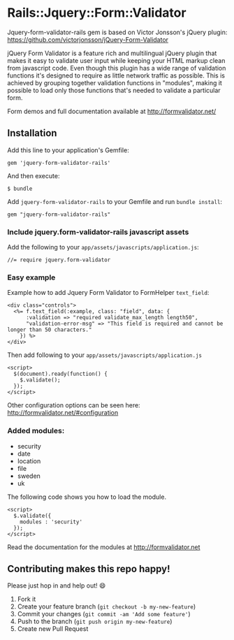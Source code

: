 # Rails::Jquery::Form::Validator

Jquery-form-validator-rails gem is based on Victor Jonsson's jQuery plugin: https://github.com/victorjonsson/jQuery-Form-Validator

jQuery Form Validator is a feature rich and multilingual jQuery plugin that makes it easy to validate user input while keeping your HTML markup clean from javascript code. Even though this plugin has a wide range of validation functions it's designed to require as little network traffic as possible. This is achieved by grouping together validation functions in "modules", making it possible to load only those functions that's needed to validate a particular form.

Form demos and full documentation available at http://formvalidator.net/
## Installation

Add this line to your application's Gemfile:

    gem 'jquery-form-validator-rails'

And then execute:

    $ bundle

Add `jquery-form-validator-rails` to your Gemfile and run `bundle install`:

    gem "jquery-form-validator-rails"

### Include jquery.form-validator-rails javascript assets

Add the following to your `app/assets/javascripts/application.js`:

    //= require jquery.form-validator


### Easy example

Example how to add Jquery Form Validator to FormHelper `text_field`:

    <div class="controls">
      <%= f.text_field(:example, class: "field", data: {
          :validation => "required validate_max_length length50",
          "validation-error-msg" => "This field is required and cannot be longer than 50 characters."
        }) %>
    </div>

Then add following to your `app/assets/javascripts/application.js`

    <script>
      $(document).ready(function() {
        $.validate();
      });
    </script>

Other configuration options can be seen here: http://formvalidator.net/#configuration

### Added modules:

* security
* date
* location
* file
* sweden
* uk

The following code shows you how to load the module.

    <script>
      $.validate({
        modules : 'security'
      });
    </script>

Read the documentation for the modules at http://formvalidator.net

## Contributing makes this repo happy!

Please just hop in and help out! :smile:

1. Fork it
2. Create your feature branch (`git checkout -b my-new-feature`)
3. Commit your changes (`git commit -am 'Add some feature'`)
4. Push to the branch (`git push origin my-new-feature`)
5. Create new Pull Request